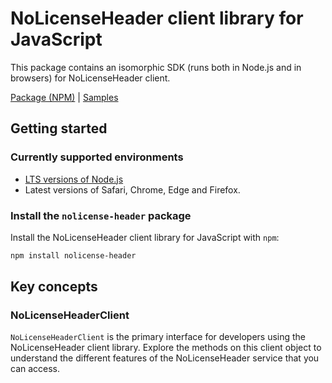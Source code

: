 # NoLicenseHeader client library for JavaScript

This package contains an isomorphic SDK (runs both in Node.js and in browsers) for NoLicenseHeader client.



[Package (NPM)](https://www.npmjs.com/package/nolicense-header) |
[Samples](https://github.com/Azure-Samples/azure-samples-js-management)

## Getting started

### Currently supported environments

- [LTS versions of Node.js](https://nodejs.org/about/releases/)
- Latest versions of Safari, Chrome, Edge and Firefox.


### Install the `nolicense-header` package

Install the NoLicenseHeader client library for JavaScript with `npm`:

```bash
npm install nolicense-header
```


## Key concepts

### NoLicenseHeaderClient

`NoLicenseHeaderClient` is the primary interface for developers using the NoLicenseHeader client library. Explore the methods on this client object to understand the different features of the NoLicenseHeader service that you can access.

